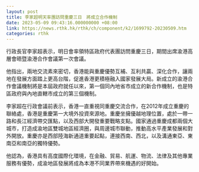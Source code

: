 ```yaml
---
layout: post
title: 李家超明天率團訪問重慶三日　將成立合作機制
date: 2023-05-09 09:43:16.000000000 +08:00
link: https://news.rthk.hk/rthk/ch/component/k2/1699792-20230509.htm
categories: rthk
---
```


行政長官李家超表示，明日會率領特區政府代表團訪問重慶三日，期間出席渝港高層會晤暨渝港合作會議第一次會議。

他指出，兩地交流素來密切，香港能與重慶優勢互補、互利共贏、深化合作，讓兩地在發展方面踏上更高台階，促進香港更積極融入國家發展大局。新成立的渝港合作會議機制將是本屆政府就任以來，第一個同內地省市成立的新合作機制，也是特區政府與內地直轄市成立的第三個機制。

李家超在行政會議前表示，香港一直重視同重慶交流合作，在2012年成立重慶的聯絡處，香港是重慶第一大境外投資來源地。重慶坐擁優越地理位置，處於一帶一路和長江經濟帶交匯點，以及西部大開發重要戰略支點。國家通過重慶成都兩個大城市，打造成渝地區雙城地區經濟圈，與周邊城市聯動，推動高水平產業發展和對外開放。重慶亦是西部陸海新通道重要起點，連接西南、西北，以及溝通東亞、東南亞和南亞的獨特優勢。

他認為，香港具有高度國際化環境，在金融、貿易、航運、物流、法律及其他專業服務有優勢，成渝地區發展將成為本港不同業界帶來機遇的好開始。
